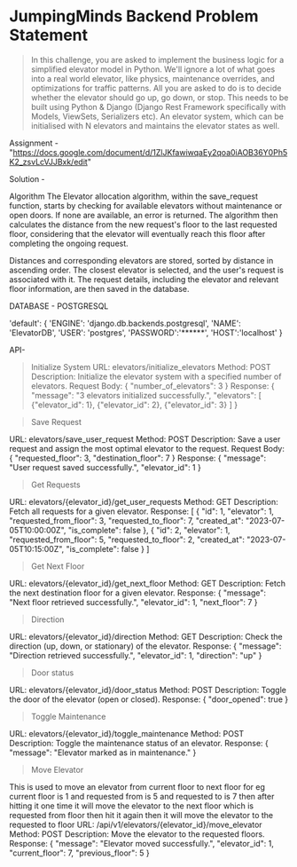 # JumpingMinds Backend Problem Statement

> In this challenge, you are asked to implement the business logic for a simplified elevator model in Python. We'll ignore a lot of what goes into a real world elevator, like physics, maintenance overrides, and optimizations for traffic patterns. All you are asked to do is to decide whether the elevator should go up, go down, or stop. 
>This needs to be built using Python & Django (Django Rest Framework specifically with Models, ViewSets, Serializers etc). An elevator system, which can be initialised with N elevators and maintains the elevator states as well.

Assignment - "https://docs.google.com/document/d/1ZlJKfawiwqaEy2qoa0iAOB36Y0Ph5K2_zsvLcVJJBxk/edit"

Solution -

Algorithm
The Elevator allocation algorithm, within the save_request function, starts by checking for available elevators without maintenance or open doors. If none are available, an error is returned. The algorithm then calculates the distance from the new request's floor to the last requested floor, considering that the elevator will eventually reach this floor after completing the ongoing request.

Distances and corresponding elevators are stored, sorted by distance in ascending order. The closest elevator is selected, and the user's request is associated with it. The request details, including the elevator and relevant floor information, are then saved in the database.


 DATABASE - POSTGRESQL

'default': {
        'ENGINE': 'django.db.backends.postgresql',
        'NAME': 'ElevatorDB',
        'USER': 'postgres',
        'PASSWORD':'******',
        'HOST':'localhost' 
    }


API-

> Initialize System
URL: elevators/initialize_elevators
Method: POST
Description: Initialize the elevator system with a specified number of elevators.
Request Body:
{
    "number_of_elevators": 3
}
Response:
{
    "message": "3 elevators initialized successfully.",
    "elevators": [
        {"elevator_id": 1},
        {"elevator_id": 2},
        {"elevator_id": 3}
    ]
}


> Save Request

URL: elevators/save_user_request
Method: POST
Description: Save a user request and assign the most optimal elevator to the request.
Request Body:
{
    "requested_floor": 3,
    "destination_floor": 7
}
Response:
{
    "message": "User request saved successfully.",
    "elevator_id": 1
}

> Get Requests

URL: elevators/{elevator_id}/get_user_requests
Method: GET
Description: Fetch all requests for a given elevator.
Response:
[
    {
        "id": 1,
        "elevator": 1,
        "requested_from_floor": 3,
        "requested_to_floor": 7,
        "created_at": "2023-07-05T10:00:00Z",
        "is_complete": false
    },
    {
        "id": 2,
        "elevator": 1,
        "requested_from_floor": 5,
        "requested_to_floor": 2,
        "created_at": "2023-07-05T10:15:00Z",
        "is_complete": false
    }
]

> Get Next Floor

URL: elevators/{elevator_id}/get_next_floor
Method: GET
Description: Fetch the next destination floor for a given elevator.
Response:
{
    "message": "Next floor retrieved successfully.",
    "elevator_id": 1,
    "next_floor": 7
}

> Direction

URL: elevators/{elevator_id}/direction
Method: GET
Description: Check the direction (up, down, or stationary) of the elevator.
Response:
{
    "message": "Direction retrieved successfully.",
    "elevator_id": 1,
    "direction": "up"
}

> Door status

URL: elevators/{elevator_id}/door_status
Method: POST
Description: Toggle the door of the elevator (open or closed).
Response:
{
    "door_opened": true
}

> Toggle Maintenance

URL: elevators/{elevator_id}/toggle_maintenance
Method: POST
Description: Toggle the maintenance status of an elevator.
Response:
{
    "message": "Elevator marked as in maintenance."
}

> Move Elevator

This is used to move an elevator from current floor to next floor for eg current floor is 1 and requested from is 5 and requested to is 7 then after hitting it one time it will move the elevator to the next floor which is requested from floor then hit it again then it will move the elevator to the requested to floor
URL: /api/v1/elevators/{elevator_id}/move_elevator
Method: POST
Description: Move the elevator to the requested floors.
Response:
{
    "message": "Elevator moved successfully.",
    "elevator_id": 1,
    "current_floor": 7,
    "previous_floor": 5
}